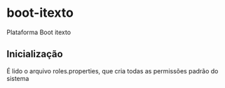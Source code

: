 # boot-itexto

Plataforma Boot itexto

## Inicialização

É lido o arquivo roles.properties, que cria todas as permissões padrão do sistema